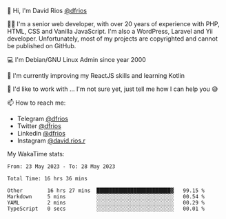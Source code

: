 👋 Hi, I'm David Rios [@dfrios](https://github.com/dfrios)

👨‍💻 I'm a senior web developer, with over 20 years of experience with PHP, HTML, CSS and Vanilla JavaScript. I'm also a WordPress, Laravel and Yii developer. Unfortunately, most of my projects are copyrighted and cannot be published on GitHub.

💻 I'm Debian/GNU Linux Admin since year 2000

🌱 I'm currently improving my ReactJS skills and learning Kotlin

💞️ I'd like to work with ... I'm not sure yet, just tell me how I can help you 😅


📫 How to reach me:
* Telegram [@dfrios](https://t.me/dfrios)
* Twitter [@dfrios](https://twitter.com/dfrios)
* Linkedin [@dfrios](https://linkedin.com/in/dfrios)
* Instagram [@david.rios.r](https://instagram.com/david.rios.r)



My WakaTime stats:
<!--START_SECTION:waka-->

```text
From: 23 May 2023 - To: 28 May 2023

Total Time: 16 hrs 36 mins

Other        16 hrs 27 mins  ████████████████████████▓   99.15 %
Markdown     5 mins          ░░░░░░░░░░░░░░░░░░░░░░░░░   00.54 %
YAML         2 mins          ░░░░░░░░░░░░░░░░░░░░░░░░░   00.29 %
TypeScript   0 secs          ░░░░░░░░░░░░░░░░░░░░░░░░░   00.01 %
```

<!--END_SECTION:waka-->
